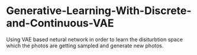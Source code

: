 # Generative-Learning-With-Discrete-and-Continuous-VAE
Using VAE based netural network in order to learn the disiturbtion space which the photos are getting sampled and generate new photos.
